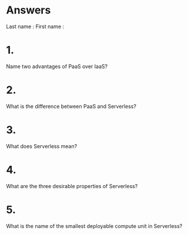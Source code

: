 # Answers
Last name : 
First name : 

# 1.
Name two advantages of PaaS over IaaS?

# 2.
What is the difference between PaaS and Serverless?

# 3.
What does Serverless mean?

# 4.
What are the three desirable properties of Serverless?

# 5.
What is the name of the smallest deployable compute unit in Serverless?
